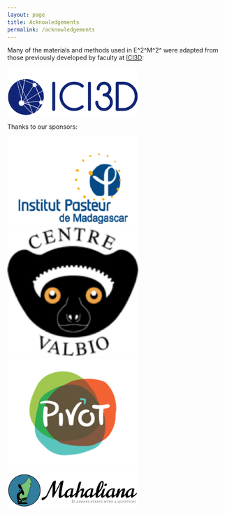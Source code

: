 ```yaml
---
layout: page
title: Acknowledgements
permalink: /acknowledgements
---
```

Many of the materials and methods used in E^2^M^2^ were adapted from those previously developed by faculty at [ICI3D](http://www.ici3d.org/):

<img src="/assets/img/acknowledgements/ici3d-logo.png" alt="ICI3D logo" width="300" />

Thanks to our sponsors:

<img src="/assets/img/acknowledgements/IPM_logo.png" alt="IPM logo" width="300" />
<img src="/assets/img/acknowledgements/CVB-logo.png" alt="CVB logo" width="300" />
<img src="/assets/img/acknowledgements/PIVOT-logo.png" alt="PIVOT logo" width="300" />
<img src="/assets/img/acknowledgements/Mahaliana_Logo.jpg" alt="Mahaliana logo" width="300" />
